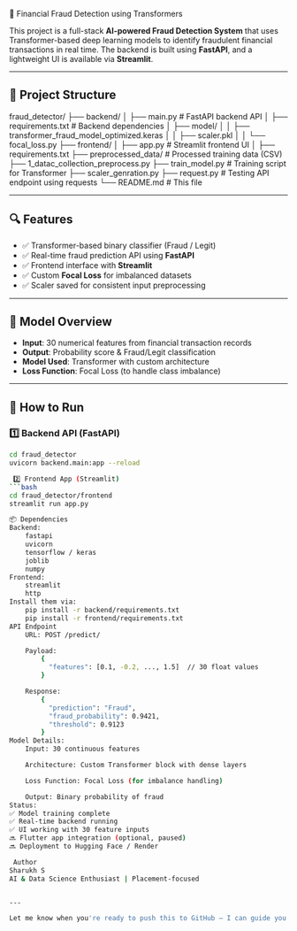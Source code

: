  💸 Financial Fraud Detection using Transformers

This project is a full-stack **AI-powered Fraud Detection System** that uses Transformer-based deep learning models to identify fraudulent financial transactions in real time. The backend is built using **FastAPI**, and a lightweight UI is available via **Streamlit**.

---

## 📁 Project Structure

fraud_detector/
├── backend/
│ ├── main.py # FastAPI backend API
│ ├── requirements.txt # Backend dependencies
│ ├── model/
│ │ ├── transformer_fraud_model_optimized.keras
│ │ ├── scaler.pkl
│ │ └── focal_loss.py
├── frontend/
│ ├── app.py # Streamlit frontend UI
│ ├── requirements.txt
├── preprocessed_data/ # Processed training data (CSV)
├── 1_datac_collection_preprocess.py
├── train_model.py # Training script for Transformer
├── scaler_genration.py
├── request.py # Testing API endpoint using requests
└── README.md # This file

---

## 🔍 Features

- ✅ Transformer-based binary classifier (Fraud / Legit)
- ✅ Real-time fraud prediction API using **FastAPI**
- ✅ Frontend interface with **Streamlit**
- ✅ Custom **Focal Loss** for imbalanced datasets
- ✅ Scaler saved for consistent input preprocessing

---

## 🧠 Model Overview

- **Input**: 30 numerical features from financial transaction records  
- **Output**: Probability score & Fraud/Legit classification  
- **Model Used**: Transformer with custom architecture  
- **Loss Function**: Focal Loss (to handle class imbalance)

---

## 🚀 How to Run

### 1️⃣ Backend API (FastAPI)
```bash
cd fraud_detector
uvicorn backend.main:app --reload

 2️⃣ Frontend App (Streamlit)
```bash
cd fraud_detector/frontend
streamlit run app.py

📦 Dependencies
Backend:
	fastapi
	uvicorn
	tensorflow / keras
	joblib
	numpy
Frontend:
	streamlit
	http
Install them via:
	pip install -r backend/requirements.txt
	pip install -r frontend/requirements.txt
API Endpoint
	URL: POST /predict/

	Payload:
		{
		  "features": [0.1, -0.2, ..., 1.5]  // 30 float values
		}

	Response:
		{
		  "prediction": "Fraud",
		  "fraud_probability": 0.9421,
		  "threshold": 0.9123
		}
Model Details:
	Input: 30 continuous features

	Architecture: Custom Transformer block with dense layers

	Loss Function: Focal Loss (for imbalance handling)

	Output: Binary probability of fraud
Status:
✅ Model training complete
✅ Real-time backend running
✅ UI working with 30 feature inputs
🔜 Flutter app integration (optional, paused)
🔜 Deployment to Hugging Face / Render

 Author
Sharukh S
AI & Data Science Enthusiast | Placement-focused 


---

Let me know when you're ready to push this to GitHub — I can guide you step-by-step to commit, create the repo, push, and even publish on Hugging Face or Render!


